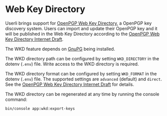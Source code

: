 # Web Key Directory

Userli brings support for [OpenPGP Web Key
Directory](https://gnupg.org/faq/wkd.html), a OpenPGP key discovery system.
Users can import and update their OpenPGP key and it will be published in the
Web Key Directory according to the [OpenPGP Web Key Directory Internet
Draft](https://datatracker.ietf.org/doc/draft-koch-openpgp-webkey-service).

The WKD feature depends on [GnuPG](https://gnupg.org/) being installed.

The WKD directory path can be configured by setting `WKD_DIRECTORY` in the
dotenv (`.env`) file. Write access to the WKD directory is required.

The WKD directory format can be configured by setting `WKD_FORMAT` in the
dotenv (`.env`) file. The supported settings are `advanced` (default) and
`direct`. See the [OpenPGP Web Key Directory Internet
Draft](https://datatracker.ietf.org/doc/draft-koch-openpgp-webkey-service)
for details.

The WKD directory can be regenerated at any time by running the console
command: 

```shell
bin/console app:wkd:export-keys
```

